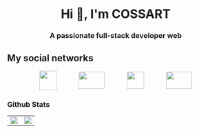 <h1 align="center">Hi 👋, I'm COSSART</h1>
<h3 align="center">A passionate full-stack developer web</h3>

## My social networks

<p align="center">
<a href="https://discord.gg/8kWfWU4BXU" target="_blank"><img align="center" src="https://upload.wikimedia.org/wikipedia/fr/thumb/4/4f/Discord_Logo_sans_texte.svg/1818px-Discord_Logo_sans_texte.svg.png" height="45" width="40"/></a> ឵ ឵ ឵ ឵ ឵ ឵ ឵ ឵ ឵ ឵ ឵ ឵ 
<a href="https://www.youtube.com/c/cossartt" target="_blank"><img align="center" src="https://upload.wikimedia.org/wikipedia/commons/thumb/0/09/YouTube_full-color_icon_%282017%29.svg/800px-YouTube_full-color_icon_%282017%29.svg.png" height="40" width="60"/></a> ឵ ឵ ឵ ឵ ឵ ឵ ឵ ឵ ឵ ឵ ឵ ឵ 
<a href="https://www.twitch.tv/cossart" target="_blank"><img align="center" src="https://seeklogo.com/images/T/twitch-tv-logo-51C922E0F0-seeklogo.com.png" height="40" width="40"/></a> ឵ ឵ ឵ ឵ ឵ ឵ ឵ ឵ ឵ ឵ ឵ ឵ 
<a href="https://lazydev.fr/" target="_blank"><img align="center" src="https://imgur.com/6irfgfE.png" height="40" width="60"/></a>


### Github Stats
<table>
  <tr>
    <td align="center" style="padding=0;width=50%;">
      <img align="center" style="padding=0;" src="https://github-readme-stats.vercel.app/api/?username=COSSART-FR&theme=tokyonight&show_icons=true" />
    </td>
    <td align="center" style="padding=0;width=50%;">
      <img align="center" style="padding=0;" src="https://github-readme-stats.quantumlytangled.vercel.app/api/top-langs/?username=COSSART-FR&theme=tokyonight&layout=default&show_icons=true" />
    </td>
  </tr>
</table>

<!--
**COSSART-FR/COSSART-FR** is a ✨ _special_ ✨ repository because its `README.md` (this file) appears on your GitHub profile.

Here are some ideas to get you started:

- 🔭 I’m currently working on ...
- 🌱 I’m currently learning ...
- 👯 I’m looking to collaborate on ...
- 🤔 I’m looking for help with ...
- 💬 Ask me about ...
- 📫 How to reach me: ...
- 😄 Pronouns: ...
- ⚡ Fun fact: ...
-->
